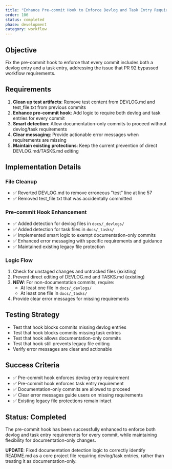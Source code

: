 ```yaml
---
title: "Enhance Pre-commit Hook to Enforce Devlog and Task Entry Requirements"
order: 106
status: completed
phase: development
category: workflow
---
```


## Objective
Fix the pre-commit hook to enforce that every commit includes both a devlog entry and a task entry, addressing the issue that PR 92 bypassed workflow requirements.

## Requirements
1. **Clean up test artifacts**: Remove test content from DEVLOG.md and test_file.txt from previous commits
2. **Enhance pre-commit hook**: Add logic to require both devlog and task entries for every commit
3. **Smart detection**: Allow documentation-only commits to proceed without devlog/task requirements
4. **Clear messaging**: Provide actionable error messages when requirements are missing
5. **Maintain existing protections**: Keep the current prevention of direct DEVLOG.md/TASKS.md editing

## Implementation Details

### File Cleanup
- ✅ Reverted DEVLOG.md to remove erroneous "test" line at line 57
- ✅ Removed test_file.txt that was accidentally committed

### Pre-commit Hook Enhancement
- ✅ Added detection for devlog files in `docs/_devlogs/`
- ✅ Added detection for task files in `docs/_tasks/`
- ✅ Implemented smart logic to exempt documentation-only commits
- ✅ Enhanced error messaging with specific requirements and guidance
- ✅ Maintained existing legacy file protection

### Logic Flow
1. Check for unstaged changes and untracked files (existing)
2. Prevent direct editing of DEVLOG.md and TASKS.md (existing)
3. **NEW**: For non-documentation commits, require:
   - At least one file in `docs/_devlogs/`
   - At least one file in `docs/_tasks/`
4. Provide clear error messages for missing requirements

## Testing Strategy
- Test that hook blocks commits missing devlog entries
- Test that hook blocks commits missing task entries  
- Test that hook allows documentation-only commits
- Test that hook still prevents legacy file editing
- Verify error messages are clear and actionable

## Success Criteria
- ✅ Pre-commit hook enforces devlog entry requirement
- ✅ Pre-commit hook enforces task entry requirement
- ✅ Documentation-only commits are allowed to proceed
- ✅ Clear error messages guide users on missing requirements
- ✅ Existing legacy file protections remain intact

## Status: Completed
The pre-commit hook has been successfully enhanced to enforce both devlog and task entry requirements for every commit, while maintaining flexibility for documentation-only changes.

**UPDATE**: Fixed documentation detection logic to correctly identify README.md as a core project file requiring devlog/task entries, rather than treating it as documentation-only.